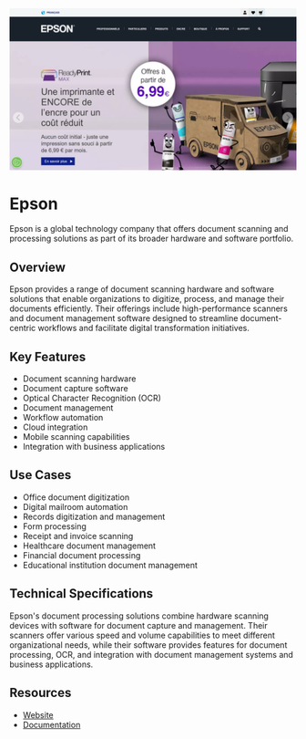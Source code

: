 ![Epson](assets\epson.png)

# Epson

Epson is a global technology company that offers document scanning and processing solutions as part of its broader hardware and software portfolio.

## Overview

Epson provides a range of document scanning hardware and software solutions that enable organizations to digitize, process, and manage their documents efficiently. Their offerings include high-performance scanners and document management software designed to streamline document-centric workflows and facilitate digital transformation initiatives.

## Key Features

- Document scanning hardware
- Document capture software
- Optical Character Recognition (OCR)
- Document management
- Workflow automation
- Cloud integration
- Mobile scanning capabilities
- Integration with business applications

## Use Cases

- Office document digitization
- Digital mailroom automation
- Records digitization and management
- Form processing
- Receipt and invoice scanning
- Healthcare document management
- Financial document processing
- Educational institution document management

## Technical Specifications

Epson's document processing solutions combine hardware scanning devices with software for document capture and management. Their scanners offer various speed and volume capabilities to meet different organizational needs, while their software provides features for document processing, OCR, and integration with document management systems and business applications.

## Resources

- [Website](https://www.epson.fr)
- [Documentation](https://www.epson.fr/products/scanners)

